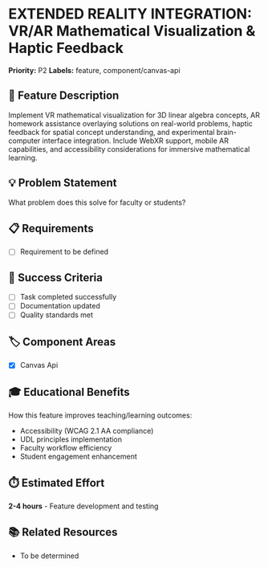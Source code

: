 # EXTENDED REALITY INTEGRATION: VR/AR Mathematical Visualization & Haptic Feedback

**Priority:** P2
**Labels:** feature, component/canvas-api

## 🚀 Feature Description
Implement VR mathematical visualization for 3D linear algebra concepts, AR homework assistance overlaying solutions on real-world problems, haptic feedback for spatial concept understanding, and experimental brain-computer interface integration. Include WebXR support, mobile AR capabilities, and accessibility considerations for immersive mathematical learning.

## 💡 Problem Statement
What problem does this solve for faculty or students?

## 📋 Requirements
- [ ] Requirement to be defined

## 🎯 Success Criteria
- [ ] Task completed successfully
- [ ] Documentation updated
- [ ] Quality standards met

## 🏷️ Component Areas
- [x] Canvas Api

## 🎓 Educational Benefits
How this feature improves teaching/learning outcomes:
- Accessibility (WCAG 2.1 AA compliance)
- UDL principles implementation
- Faculty workflow efficiency
- Student engagement enhancement

## ⏱️ Estimated Effort
**2-4 hours** - Feature development and testing

## 📚 Related Resources
- To be determined
